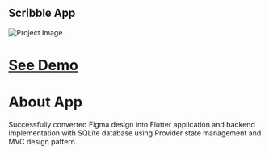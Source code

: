 ## Scribble App

![Project Image](https://upwork-usw2-prod-agora-file-storage.s3.us-west-2.amazonaws.com/profile/portfolio/thumbnail/9c86cea3d6ccce499c151aa7c854c0ec?response-content-disposition=inline;+filename=%22image_large%22;+filename*=utf-8%27%27image_large&X-Amz-Security-Token=IQoJb3JpZ2luX2VjEIT//////////wEaCXVzLXdlc3QtMiJHMEUCIDu3hLNkLjh9oC9BiWWEtzveHn0UW66K8dgcJCL2naqUAiEAnWUa3xIGcmJIr3k/aXhTjF04rVXr1iKLFNSgrPgaM/Yq1gQI3f//////////ARAAGgw3Mzk5MzkxNzM4MTkiDGUQh/JNw%2BfcY5nr1CqqBNRh9S7Q4n/xzX/1hV7Z63qxRDkX9cGCc/uV1o5w3wSE%2Bn/uqPxuL9XB5ADfJrWe7GN8keeJNvOE7oo7rOnXMH5CvrYc2wFsvCtftSeV9xi2XY4s5MByWxIXgxg6AVX7LiAQ0kQTIG4OgOzgwmJO6icMzkp1xnszn1pmyfmvce4JDLIFzNkS/5%2B6asxizQxQZOjDYKw5QlAS%2BasrC89VTTfy8oY/9YHTerz%2BSJUYme4WHPhQa0GjZ9kb%2BULIg9kWA6ZRElegPznFJ8v5ixZWzp4JpCNAbGekEg13uA4AkipsqnxBy7Vh4x6KDPlPm82f3BVq1PSGifbHx6GRH%2Bc7meI2nU7Xsx362YKEx9LuKyIEOk%2Bgc0XFwFqG7LlhhzZ5hAVyfUJfy9cPaUmcpi1/rNBcgxZZOviCTCCvNfbvHJiw8WREjssqjz0iwxF5ym4h0utXqHNbULIc6wAz6iiupgakP6FCbxCDaq2ojM1PKiU9IeuTXI3LAkIZJwUKtj%2BABoPL8CvZHf/ovh9XiUUvUG6wSQmw4w305Of1OLPE0HHe19WpYi9ZuHPaa648YA9B9eGx5uGQjEw6p9jJGQDlQcYp4Bt8Cm55UrmHoyhC2chbZKCppApjk2PL2CHlOHpkeTN9GO3ARqhhs34a/J7SbSCeAJ34%2BCZ/gMR/nc4TyRviJD3YNExdAsREshsqIMq7y7kEUqPmyQiKVhe9cb5Ty5ESi51QZFm48RKMMKjQ0qQGOqcBEyr0CCFjA9btexQ7J1EIf%2Bbdu9ykaM3T0kdg%2BESExxo1qe40nYaVYioqTWMkxM9VzPeZmHVM/jVZDv1FnRhaBxgk88T1kBQ05qjdIkk0TVjCv6HAzwljI1%2B0bH2L5jqyucA%2B5h7kr4GuzyIQmmK5PhMAnYA0jj0D4ejNs7tZzj/r%2BfRaz51TgUxUOoMAJBgGlJTxeY2RiToawWUUfwMWCR/1z4ROU3U=&X-Amz-Algorithm=AWS4-HMAC-SHA256&X-Amz-Date=20230622T205043Z&X-Amz-SignedHeaders=host&X-Amz-Expires=900&X-Amz-Credential=ASIA2YR6PYW5XZYPANSM/20230622/us-west-2/s3/aws4_request&X-Amz-Signature=7db39d9bda15aa3c1a4e2e0f008f259705ebbb70f0285da73f9dceec01efa0df)


# [See Demo](https://www.linkedin.com/posts/basit-ali-code404_flutter-mvc-figma-activity-7051295956142571520-9pol?utm_source=share&utm_medium=member_desktop)

# About App

Successfully converted Figma design into Flutter application and backend implementation 
with SQLite database using Provider state management and MVC design pattern.

